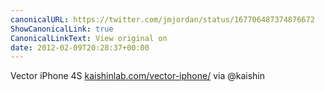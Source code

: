 ```yaml
---
canonicalURL: https://twitter.com/jmjordan/status/167706487374876672
ShowCanonicalLink: true
CanonicalLinkText: View original on
date: 2012-02-09T20:28:37+00:00
---
```

Vector iPhone 4S [kaishinlab.com/vector-iphone/](http://kaishinlab.com/vector-iphone/) via @kaishin